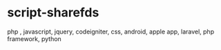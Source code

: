 # script-sharefds
php , javascript, jquery, codeigniter, css, android, apple app, laravel, php framework, python
